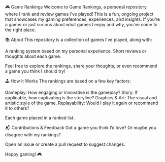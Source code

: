 🎮 Game Rankings
Welcome to Game Rankings, a personal repository where I rank and review games I’ve played! This is a fun, ongoing project that showcases my gaming preferences, experiences, and insights. If you’re a gamer or just curious about what games I enjoy and why, you’ve come to the right place.

📚 About
This repository is a collection of games I’ve played, along with:

A ranking system based on my personal experience.
Short reviews or thoughts about each game.

Feel free to explore the rankings, share your thoughts, or even recommend a game you think I should try!

🕹️ How It Works
The rankings are based on a few key factors:

Gameplay: How engaging or innovative is the gameplay?
Story: If applicable, how captivating is the storyline?
Graphics & Art: The visual and artistic style of the game.
Replayability: Would I play it again or recommend it to others?

Each game placed in a ranked list.

📬 Contributions & Feedback
Got a game you think I’d love? Or maybe you disagree with my rankings?

Open an issue or create a pull request to suggest changes.

Happy gaming! 🎮
